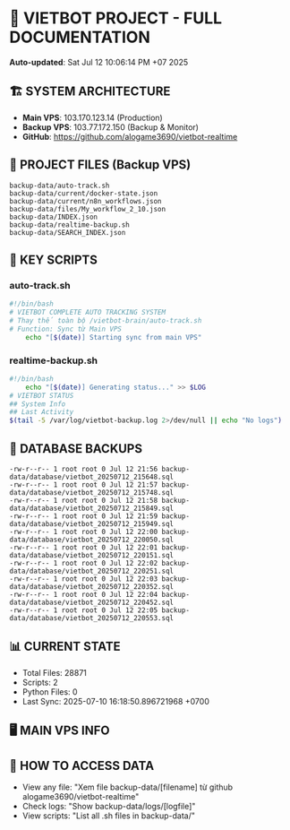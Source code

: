# 🤖 VIETBOT PROJECT - FULL DOCUMENTATION
**Auto-updated**: Sat Jul 12 10:06:14 PM +07 2025

## 🏗️ SYSTEM ARCHITECTURE
- **Main VPS**: 103.170.123.14 (Production)
- **Backup VPS**: 103.77.172.150 (Backup & Monitor)
- **GitHub**: https://github.com/alogame3690/vietbot-realtime

## 📁 PROJECT FILES (Backup VPS)
```
backup-data/auto-track.sh
backup-data/current/docker-state.json
backup-data/current/n8n_workflows.json
backup-data/files/My_workflow_2_10.json
backup-data/INDEX.json
backup-data/realtime-backup.sh
backup-data/SEARCH_INDEX.json
```

## 🔧 KEY SCRIPTS
### auto-track.sh
```bash
#!/bin/bash
# VIETBOT COMPLETE AUTO TRACKING SYSTEM
# Thay thế toàn bộ /vietbot-brain/auto-track.sh
# Function: Sync từ Main VPS
    echo "[$(date)] Starting sync from main VPS"
```
### realtime-backup.sh
```bash
#!/bin/bash
    echo "[$(date)] Generating status..." >> $LOG
# VIETBOT STATUS
## System Info
## Last Activity
$(tail -5 /var/log/vietbot-backup.log 2>/dev/null || echo "No logs")
```

## 💾 DATABASE BACKUPS
```
-rw-r--r-- 1 root root 0 Jul 12 21:56 backup-data/database/vietbot_20250712_215648.sql
-rw-r--r-- 1 root root 0 Jul 12 21:57 backup-data/database/vietbot_20250712_215748.sql
-rw-r--r-- 1 root root 0 Jul 12 21:58 backup-data/database/vietbot_20250712_215849.sql
-rw-r--r-- 1 root root 0 Jul 12 21:59 backup-data/database/vietbot_20250712_215949.sql
-rw-r--r-- 1 root root 0 Jul 12 22:00 backup-data/database/vietbot_20250712_220050.sql
-rw-r--r-- 1 root root 0 Jul 12 22:01 backup-data/database/vietbot_20250712_220151.sql
-rw-r--r-- 1 root root 0 Jul 12 22:02 backup-data/database/vietbot_20250712_220251.sql
-rw-r--r-- 1 root root 0 Jul 12 22:03 backup-data/database/vietbot_20250712_220352.sql
-rw-r--r-- 1 root root 0 Jul 12 22:04 backup-data/database/vietbot_20250712_220452.sql
-rw-r--r-- 1 root root 0 Jul 12 22:05 backup-data/database/vietbot_20250712_220553.sql
```

## 📊 CURRENT STATE
- Total Files: 28871
- Scripts: 2
- Python Files: 0
- Last Sync: 2025-07-10 16:18:50.896721968 +0700

## 🖥️ MAIN VPS INFO


## 🚨 HOW TO ACCESS DATA
- View any file: "Xem file backup-data/[filename] từ github alogame3690/vietbot-realtime"
- Check logs: "Show backup-data/logs/[logfile]"
- View scripts: "List all .sh files in backup-data/"
